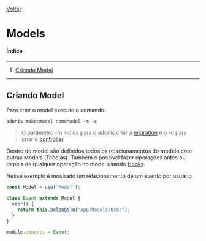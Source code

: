 [Voltar](/src/node_adonis.md)

# Models

#### Índice

---

1. [Criando Model](#Criando-Model)

---

## Criando Model

Para criar o model execute o comando:

```
adonis make:model nomeModel -m -c
```

> O parâmetro -m indica para o adonis criar a [migration](/src/adonis/migrations.md) e o -c para criar o [controller](/src/adonis/controllers.md)

Dentro do model são definidos todos os relacionamentos do modelo com outras Models (Tabelas). Também é possível fazer operações antes ou depois de qualquer operação no model usando [Hooks](https://adonisjs.com/docs/4.1/database-hooks).

Nesse exemplo é mostrado um relacionamento de um evento por usuário

```js
const Model = use("Model");

class Event extends Model {
  user() {
    return this.belongsTo("App/Models/User");
  }
}

module.exports = Event;
```
